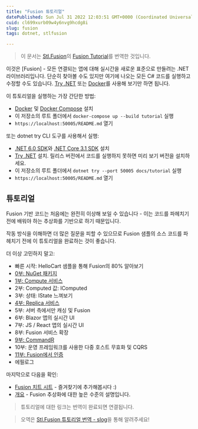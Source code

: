 ```yaml
---
title: "Fusion 튜토리얼"
datePublished: Sun Jul 31 2022 12:03:51 GMT+0000 (Coordinated Universal Time)
cuid: cl699xurb09w4y6nvg9hcdg8i
slug: fusion
tags: dotnet, stlfusion

---
```


> 이 문서는 [Stl.Fusion](https://github.com/servicetitan/Stl.Fusion)의 [Fusion Tutorial](https://github.com/servicetitan/Stl.Fusion.Samples/tree/master/docs/tutorial)를 번역한 것입니다.

이것은 [Fusion] - 모든 연결되는 앱에 대해 실시간을 새로운 표준으로 만들려는 .NET 라이브러리입니다. 단순히 찾아볼 수도 있지만 여기에 나오는 모든 C# 코드를 실행하고 수정할 수도 있습니다. [Try .NET](https://github.com/dotnet/try/blob/main/DotNetTryLocal.md) 또는 [Docker](https://www.docker.com/)를 사용해 보기만 하면 됩니다.

이 튜토리얼을 실행하는 가장 간단한 방법:
- [Docker](https://docs.docker.com/get-docker/) 및 [Docker Compose](https://docs.docker.com/compose/install/) 설치
- 이 저장소의 루트 폴더에서 `docker-compose up --build tutorial` 실행
- `https://localhost:50005/README.md` 열기

또는 dotnet try CLI 도구를 사용해서 실행:
- [.NET 6.0 SDK](https://dotnet.microsoft.com/en-us/download)와 [.NET Core 3.1 SDK](https://dotnet.microsoft.com/en-us/download/dotnet) 설치
- [Try .NET](https://github.com/dotnet/try/blob/main/DotNetTryLocal.md) 설치. 릴리스 버전에서 코드를 실행하지 못하면 미리 보기 버전을 설치하세요.
- 이 저장소의 루트 폴더에서 `dotnet try --port 50005 docs/tutorial` 실행
- `https://localhost:50005/README.md` 열기


## 튜토리얼

Fusion 기반 코드는 처음에는 완전히 이상해 보일 수 있습니다 - 이는 코드를 파헤치기 전에 배워야 하는 추상화를 기반으로 하기 때문입니다.

작동 방식을 이해하면 더 많은 질문을 피할 수 있으므로 Fusion 샘플의 소스 코드를 파헤치기 전에 이 튜토리얼을 완료하는 것이 좋습니다.

더 이상 고민하지 말고:

- 빠른 시작: HelloCart 샘플을 통해 Fusion의 80% 알아보기
- [0부: NuGet 패키지](https://dimohy.slogger.today/fusion-0-nuget)
- [1부: Compute 서비스](https://dimohy.slogger.today/fusion-1)
- 2부: Computed 값: IComputed<T>
- 3부: 상태: IState<T> 느껴보기
- [4부: Replica 서비스](https://dimohy.slogger.today/fusion-4-replica)
- 5부: 서버 측에서만 캐싱 및 Fusion
- 6부: Blazor 앱의 실시간 UI
- 7부: JS / React 앱의 실시간 UI
- 8부: Fusion 서비스 확장
- [9부: CommandR](https://dimohy.slogger.today/fusion-9-commandr)
- 10부: 운영 프레임워크를 사용한 다중 호스트 무효화 및 CQRS
- [11부: Fusion에서 인증](https://dimohy.slogger.today/fusion-11-fusion)
- 에필로그

마지막으로 다음을 확인:

- [Fusion 치트 시트](https://dimohy.slogger.today/fusion-cheat-sheet) - 즐겨찾기에 추가해봅시다 :)
- [개요](https://dimohy.slogger.today/fusion-overview) - Fusion 추상화에 대한 높은 수준의 설명입니다.

> 튜토리얼에 대한 링크는 번역이 완료되면 연결됩니다.

> 오역은 [Stl.Fusion 튜토리얼 번역 - slog](https://forum.dotnetdev.kr/t/stl-fusion-slog/4184)을 통해 알려주세요!
